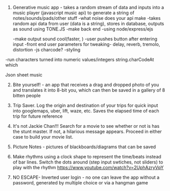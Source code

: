 1) Generative music app - takes a random stream of data and inputs into a music player (javascript music api) to generate a string of notes/sounds/pads/other stuff
 -what noise does your api make 
 -takes random api data from user (data is a string), stores in database, outputs as sound using
 TONE.JS
    -make back end 
        -using node/express/ejs
        
    -make output sound cool(faster, )
    -user pushes button after entering input
 -front end user parameters for tweaking- delay, reverb, tremolo, distortion
 -js charcode?
 -styling


 -run characters turned into numeric values/integers string.charCodeAt which




Json sheet music 





















2) Bite yourself! - an app that receives a drag and dropped photo of you and translates it into 8-bit you, which can then be saved in a gallery of 8 bitten people

3) Trip Saver. Log the origin and destination of your trips for quick input into googlemaps, uber, lift, waze, etc. Saves the elapsed time of each trip for future reference

4) It's not Jackie Chan!!! Search for a movie to see whether or not is has the stunt master. If not, a hilarious message appears. Proceed in either case to build your movie list.

5) Picture Notes - pictures of blackboards/diagrams that can be saved

6) Make rhythms using a clock shape to represent the time/beats instead of bar lines. Switch the dots around (step input swtiches, not sliders) to play with the rhythm
 https://www.youtube.com/watch?v=2UphAzryVpY


8) NO ESCAPE- Inverted user login - no one can leave the app without a password, generated by multiple choice or via a hangman game


